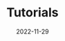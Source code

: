 ---
# ===== Title, summary, and position in the left sidebar =====
linktitle:  # Title shown in the left sidebar menu
summary:  # Summary of this post
weight: 100
# ============================================================

# ========== Basic metadata ==========
title: Tutorials
date: 2022-11-29
draft: false
type: book # page type
authors:
  - admin
tags:
  - Project Management
categories:
  - Project Management
toc: true # Show table of contents
# ====================================

# ========== Advanced metadata =========
profile: false  # Show author profile?
reading_time: true # Show estimated reading time?
share: true  # Show social sharing links?
featured: true
comments: true  # Show comments?
disable_comment: false
commentable: true  # Allow visitors to comment? Supported by the Page, Post, and Book content types.
editable: false  # Allow visitors to edit the page? Supported by the Page, Post, and Book content types.

# Optional header image (relative to `assets/media/` folder).
header:
  caption: 
  image:  
---